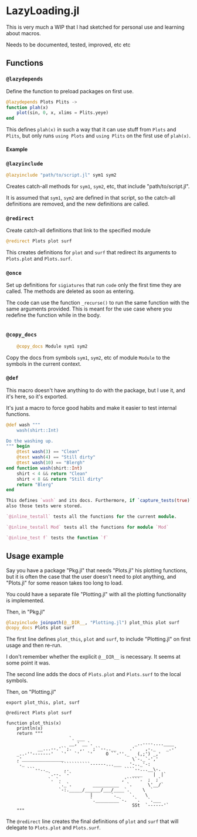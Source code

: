 # LazyLoading.jl

This is very much a WIP that I had sketched for personal use and learning about macros.

Needs to be documented, tested, improved, etc etc

## Functions

### `@lazydepends`

Define the function to preload packages on first use.


```julia
@lazydepends Plots Plits ->
function plah(x)
    plot(sin, 0, x, xlims = Plits.yeye)
end
```

This defines `plah(x)` in such a way that it can use stuff from `Plots` and `Plits`, but
only runs `using Plots` and `using Plits` on the first use of `plah(x)`.

#### Example



### `@lazyinclude`

```julia
@lazyinclude "path/to/script.jl" sym1 sym2
```

Creates catch-all methods for `sym1`, `sym2`, etc, that include "path/to/script.jl".

It is assumed that `sym1`, `sym2` are defined in that script, so the catch-all definitions
are removed, and the new definitions are called.


### `@redirect`

Create catch-all definitions that link to the specified module

```julia
@redirect Plots plot surf
```

This creates definitions for `plot` and `surf` that redirect its arguments to `Plots.plot` and `Plots.surf`.


### `@once`

Set up definitions for `sigiatures` that run `code` only the first time
they are called. The methods are deleted as soon as entering.


The code can use the function `_recurse()` to run 
the same function with the same arguments provided. This is meant for the
use case where you redefine the function while in the body.

```julia

```

### `@copy_docs`

```julia    
    @copy_docs Module sym1 sym2    
```

Copy the docs from symbols `sym1`, `sym2`, etc of module `Module` to the symbols in the current context.

### `@def`

This macro doesn't have anything to do with the package, but I use it, and it's here, so it's exported.

It's just a macro to force good habits and make it easier to test internal functions.

```julia
@def wash """
    wash(shirt::Int)

Do the washing up.
""" begin
    @test wash(3) == "Clean"
    @test wash(4) == "Still dirty"
    @test wash(10) == "Blergh"
end function wash(shirt::Int)
    shirt < 4 && return "Clean"
    shirt < 8 && return "Still dirty"
    return "Blerg"
end

This defines `wash` and its docs. Furthermore, if `capture_tests(true)` was run before this code,
also those tests were stored.

`@inline_testall` tests all the functions for the current module.

`@inline_testall Mod` tests all the functions for module `Mod`

`@inline_test f` tests the function `f`
```


## Usage example

Say you have a package "Pkg.jl" that needs "Plots.jl" his plotting functions, but it is often the case
that the user doesn't need to plot anything, and "Plots.jl" for some reason takes too long to load.

You could have a separate file "Plotting.jl" with all the plotting functionality is implemented.

Then, in "Pkg.jl"

```julia
@lazyinclude joinpath(@__DIR__, "Plotting.jl") plot_this plot surf
@copy_docs Plots plot surf
```

The first line defines `plot_this`, `plot` and `surf`, to include "Plotting.jl" on first usage and then re-run. 

I don't remember whether the explicit `@__DIR__` is necessary. It seems at some point it was.

The second line adds the docs of `Plots.plot` and `Plots.surf` to the local symbols.

Then, on "Plotting.jl"

```
export plot_this, plot, surf

@redirect Plots plot surf

function plot_this(x)
    println(x)
    return """
                        `. ___
                        __,' __`.                _..----....____
            __...--.'``;.   ,.   ;``--..__     .'    ,-._    _.-'
    _..-''-------'   `'   `'   `'     O ``-''._   (,;') _,'
    ,'________________                          \`-._`-','
    `._              ```````````------...___   '-.._'-:
        ```--.._      ,.                     ````--...__\-.
                `.--. `-`                       ____    |  |`
                `. `.                       ,'`````.  ;  ;`
                    `._`.        __________   `.      \'__/`
                    `-:._____/______/___/____`.     \  `
                                |       `._    `.    \
                                `._________`-.   `.   `.___
                                                SSt  `------'`
    """
```

The `@redirect` line creates the final definitions of `plot` and `surf` that will delegate to `Plots.plot` and `Plots.surf`.
